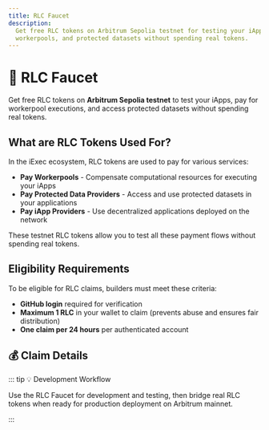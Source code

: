 ```yaml
---
title: RLC Faucet
description:
  Get free RLC tokens on Arbitrum Sepolia testnet for testing your iApps,
  workerpools, and protected datasets without spending real tokens.
---
```


# 🚰 RLC Faucet

Get free RLC tokens on **Arbitrum Sepolia testnet** to test your iApps, pay for
workerpool executions, and access protected datasets without spending real
tokens.

## What are RLC Tokens Used For?

In the iExec ecosystem, RLC tokens are used to pay for various services:

- **Pay Workerpools** - Compensate computational resources for executing your
  iApps
- **Pay Protected Data Providers** - Access and use protected datasets in your
  applications
- **Pay iApp Providers** - Use decentralized applications deployed on the
  network

These testnet RLC tokens allow you to test all these payment flows without
spending real tokens.

## Eligibility Requirements

To be eligible for RLC claims, builders must meet these criteria:

- **GitHub login** required for verification
- **Maximum 1 RLC** in your wallet to claim (prevents abuse and ensures fair
  distribution)
- **One claim per 24 hours** per authenticated account

## 💰 Claim Details

<UseCaseCard
  title="🚰 iExec RLC Faucet"
  description="Get 5 RLC tokens per claim on Arbitrum Sepolia testnet for testing your iExec applications and services."
  :image-url="faucetImage"
  image-alt="iExec RLC Faucet Interface"
  :features="[
    '5 RLC per claim',
    'GitHub authentication',
    '24-hour cooldown period',
    'Balance verification (max 1 RLC)',
    'Arbitrum Sepolia testnet only'
  ]"
  demo-url="https://explorer.iex.ec/arbitrum-sepolia-testnet/faucet"
  demo-icon="mdi:water"
  demo-label="Access Faucet"
/>

::: tip 💡 Development Workflow

Use the RLC Faucet for development and testing, then bridge real RLC tokens when
ready for production deployment on Arbitrum mainnet.

:::

<script setup>
import UseCaseCard from '@/components/UseCaseCard.vue';

// Assets
import faucetImage from '@/assets/tooling-&-explorers/faucet/faucet.png';
</script>
